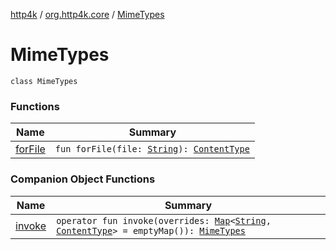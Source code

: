 [http4k](../../index.md) / [org.http4k.core](../index.md) / [MimeTypes](./index.md)

# MimeTypes

`class MimeTypes`

### Functions

| Name | Summary |
|---|---|
| [forFile](for-file.md) | `fun forFile(file: `[`String`](https://kotlinlang.org/api/latest/jvm/stdlib/kotlin/-string/index.html)`): `[`ContentType`](../-content-type/index.md) |

### Companion Object Functions

| Name | Summary |
|---|---|
| [invoke](invoke.md) | `operator fun invoke(overrides: `[`Map`](https://kotlinlang.org/api/latest/jvm/stdlib/kotlin.collections/-map/index.html)`<`[`String`](https://kotlinlang.org/api/latest/jvm/stdlib/kotlin/-string/index.html)`, `[`ContentType`](../-content-type/index.md)`> = emptyMap()): `[`MimeTypes`](./index.md) |
